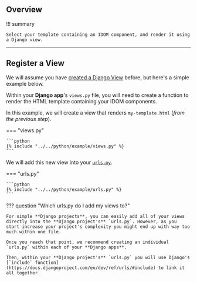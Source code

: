## Overview

!!! summary

    Select your template containing an IDOM component, and render it using a Django view.

---

## Register a View

We will assume you have [created a Django View](https://docs.djangoproject.com/en/dev/intro/tutorial01/#write-your-first-view) before, but here's a simple example below.

Within your **Django app**'s `views.py` file, you will need to create a function to render the HTML template containing your IDOM components.

In this example, we will create a view that renders `my-template.html` (_from the previous step_).

=== "views.py"

    ```python
    {% include "../../python/example/views.py" %}
    ```

We will add this new view into your [`urls.py`](https://docs.djangoproject.com/en/dev/intro/tutorial01/#write-your-first-view).

=== "urls.py"

    ```python
    {% include "../../python/example/urls.py" %}
    ```

??? question "Which urls.py do I add my views to?"

    For simple **Django projects**, you can easily add all of your views directly into the **Django project's** `urls.py`. However, as you start increase your project's complexity you might end up with way too much within one file.

    Once you reach that point, we recommend creating an individual `urls.py` within each of your **Django apps**.

    Then, within your **Django project's** `urls.py` you will use Django's [`include` function](https://docs.djangoproject.com/en/dev/ref/urls/#include) to link it all together.
